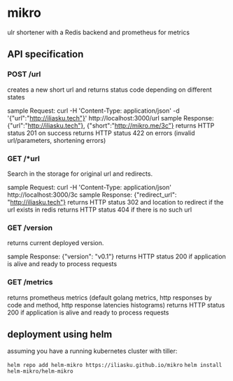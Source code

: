 # mikro
ulr shortener with a Redis backend and prometheus for metrics

## API specification


### POST /url

creates a new short url and returns status code depending on different states

sample Request: curl -H 'Content-Type: application/json' -d '{"url":"http://iliasku.tech"}' http://localhost:3000/url
sample Response: {"url":"http://iliasku.tech"}, {"short":"http://mikro.me/3c"}
returns HTTP status 201 on success
returns HTTP status 422 on errors (invalid url/parameters, shortening errors)
### GET /*url

Search in the storage for original url and redirects.

sample Request: curl -H 'Content-Type: application/json' http://localhost:3000/3c
sample Response: {"redirect_url": "http://iliasku.tech"}
returns HTTP status 302 and location to redirect if the url exists in redis
returns HTTP status 404 if there is no such url
### GET /version

returns current deployed version.

sample Response: {"version": "v0.1"}
returns HTTP status 200 if application is alive and ready to process requests
### GET /metrics

returns prometheus metrics (default golang metrics, http responses by code and method, http response latencies histograms)
returns HTTP status 200 if application is alive and ready to process requests



## deployment using helm

assuming you have a running kubernetes cluster with tiller:

`helm repo add helm-mikro https://iliasku.github.io/mikro`
`helm install helm-mikro/helm-mikro`
